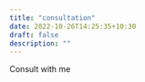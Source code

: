 ```yaml
---
title: "consultation"
date: 2022-10-26T14:25:35+10:30
draft: false
description: ""
---
```


Consult with me